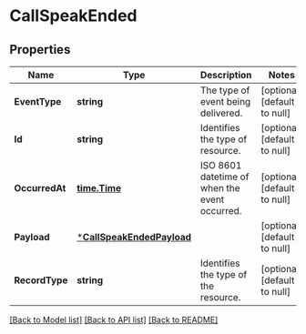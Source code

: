 # CallSpeakEnded

## Properties
Name | Type | Description | Notes
------------ | ------------- | ------------- | -------------
**EventType** | **string** | The type of event being delivered. | [optional] [default to null]
**Id** | **string** | Identifies the type of resource. | [optional] [default to null]
**OccurredAt** | [**time.Time**](time.Time.md) | ISO 8601 datetime of when the event occurred. | [optional] [default to null]
**Payload** | [***CallSpeakEndedPayload**](CallSpeakEnded_payload.md) |  | [optional] [default to null]
**RecordType** | **string** | Identifies the type of the resource. | [optional] [default to null]

[[Back to Model list]](../README.md#documentation-for-models) [[Back to API list]](../README.md#documentation-for-api-endpoints) [[Back to README]](../README.md)

